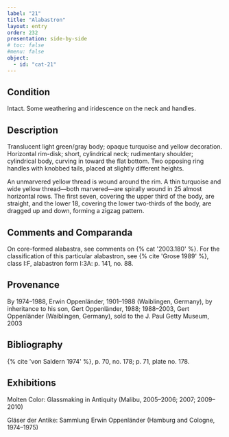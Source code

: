 ```yaml
---
label: "21"
title: "Alabastron"
layout: entry
order: 232
presentation: side-by-side
# toc: false
#menu: false 
object:
  - id: "cat-21"
---
```


## Condition

Intact. Some weathering and iridescence on the neck and handles.

## Description

Translucent light green/gray body; opaque turquoise and yellow decoration. Horizontal rim-disk; short, cylindrical neck; rudimentary shoulder; cylindrical body, curving in toward the flat bottom. Two opposing ring handles with knobbed tails, placed at slightly different heights.

An unmarvered yellow thread is wound around the rim. A thin turquoise and wide yellow thread—both marvered—are spirally wound in 25 almost horizontal rows. The first seven, covering the upper third of the body, are straight, and the lower 18, covering the lower two-thirds of the body, are dragged up and down, forming a zigzag pattern.

## Comments and Comparanda

On core-formed alabastra, see comments on {% cat '2003.180' %}. For the classification of this particular alabastron, see {% cite 'Grose 1989' %}, class I:F, alabastron form I:3A: p. 141, no. 88.

## Provenance

By 1974–1988, Erwin Oppenländer, 1901–1988 (Waiblingen, Germany), by inheritance to his son, Gert Oppenländer, 1988; 1988–2003, Gert Oppenländer (Waiblingen, Germany), sold to the J. Paul Getty Museum, 2003

## Bibliography

{% cite 'von Saldern 1974' %}, p. 70, no. 178; p. 71, plate no. 178.

## Exhibitions

Molten Color: Glassmaking in Antiquity (Malibu, 2005–2006; 2007; 2009–2010)

Gläser der Antike: Sammlung Erwin Oppenländer (Hamburg and Cologne, 1974–1975)
